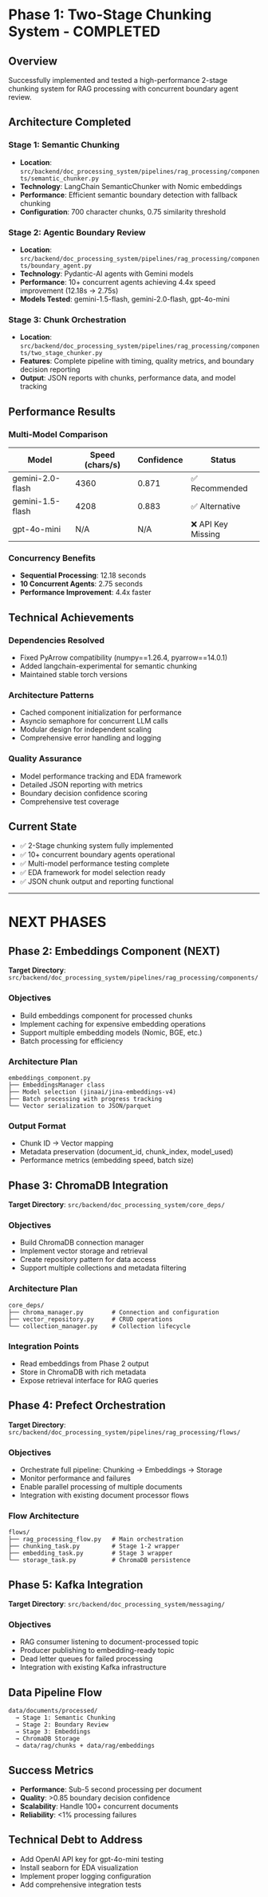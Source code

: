 # Phase 1: Two-Stage Chunking System - COMPLETED

## Overview
Successfully implemented and tested a high-performance 2-stage chunking system for RAG processing with concurrent boundary agent review.

## Architecture Completed

### Stage 1: Semantic Chunking
- **Location**: `src/backend/doc_processing_system/pipelines/rag_processing/components/semantic_chunker.py`
- **Technology**: LangChain SemanticChunker with Nomic embeddings
- **Performance**: Efficient semantic boundary detection with fallback chunking
- **Configuration**: 700 character chunks, 0.75 similarity threshold

### Stage 2: Agentic Boundary Review
- **Location**: `src/backend/doc_processing_system/pipelines/rag_processing/components/boundary_agent.py`
- **Technology**: Pydantic-AI agents with Gemini models
- **Performance**: 10+ concurrent agents achieving 4.4x speed improvement (12.18s → 2.75s)
- **Models Tested**: gemini-1.5-flash, gemini-2.0-flash, gpt-4o-mini

### Stage 3: Chunk Orchestration
- **Location**: `src/backend/doc_processing_system/pipelines/rag_processing/components/two_stage_chunker.py`
- **Features**: Complete pipeline with timing, quality metrics, and boundary decision reporting
- **Output**: JSON reports with chunks, performance data, and model tracking

## Performance Results

### Multi-Model Comparison
| Model | Speed (chars/s) | Confidence | Status |
|-------|----------------|------------|---------|
| gemini-2.0-flash | 4360 | 0.871 | ✅ Recommended |
| gemini-1.5-flash | 4208 | 0.883 | ✅ Alternative |
| gpt-4o-mini | N/A | N/A | ❌ API Key Missing |

### Concurrency Benefits
- **Sequential Processing**: 12.18 seconds
- **10 Concurrent Agents**: 2.75 seconds
- **Performance Improvement**: 4.4x faster

## Technical Achievements

### Dependencies Resolved
- Fixed PyArrow compatibility (numpy==1.26.4, pyarrow==14.0.1)
- Added langchain-experimental for semantic chunking
- Maintained stable torch versions

### Architecture Patterns
- Cached component initialization for performance
- Asyncio semaphore for concurrent LLM calls
- Modular design for independent scaling
- Comprehensive error handling and logging

### Quality Assurance
- Model performance tracking and EDA framework
- Detailed JSON reporting with metrics
- Boundary decision confidence scoring
- Comprehensive test coverage

## Current State
- ✅ 2-Stage chunking system fully implemented
- ✅ 10+ concurrent boundary agents operational
- ✅ Multi-model performance testing complete
- ✅ EDA framework for model selection ready
- ✅ JSON chunk output and reporting functional

---

# NEXT PHASES

## Phase 2: Embeddings Component (NEXT)
**Target Directory**: `src/backend/doc_processing_system/pipelines/rag_processing/components/`

### Objectives
- Build embeddings component for processed chunks
- Implement caching for expensive embedding operations
- Support multiple embedding models (Nomic, BGE, etc.)
- Batch processing for efficiency

### Architecture Plan
```
embeddings_component.py
├── EmbeddingsManager class
├── Model selection (jinaai/jina-embeddings-v4)
├── Batch processing with progress tracking
└── Vector serialization to JSON/parquet
```
### Output Format
- Chunk ID → Vector mapping
- Metadata preservation (document_id, chunk_index, model_used)
- Performance metrics (embedding speed, batch size)

## Phase 3: ChromaDB Integration
**Target Directory**: `src/backend/doc_processing_system/core_deps/`

### Objectives
- Build ChromaDB connection manager
- Implement vector storage and retrieval
- Create repository pattern for data access
- Support multiple collections and metadata filtering

### Architecture Plan
```
core_deps/
├── chroma_manager.py        # Connection and configuration
├── vector_repository.py     # CRUD operations
└── collection_manager.py    # Collection lifecycle
```

### Integration Points
- Read embeddings from Phase 2 output
- Store in ChromaDB with rich metadata
- Expose retrieval interface for RAG queries

## Phase 4: Prefect Orchestration
**Target Directory**: `src/backend/doc_processing_system/pipelines/rag_processing/flows/`

### Objectives
- Orchestrate full pipeline: Chunking → Embeddings → Storage
- Monitor performance and failures
- Enable parallel processing of multiple documents
- Integration with existing document processor flows

### Flow Architecture
```
flows/
├── rag_processing_flow.py   # Main orchestration
├── chunking_task.py         # Stage 1-2 wrapper
├── embedding_task.py        # Stage 3 wrapper
└── storage_task.py          # ChromaDB persistence
```

## Phase 5: Kafka Integration
**Target Directory**: `src/backend/doc_processing_system/messaging/`

### Objectives
- RAG consumer listening to document-processed topic
- Producer publishing to embedding-ready topic
- Dead letter queues for failed processing
- Integration with existing Kafka infrastructure

## Data Pipeline Flow
```
data/documents/processed/ 
  → Stage 1: Semantic Chunking
  → Stage 2: Boundary Review  
  → Stage 3: Embeddings
  → ChromaDB Storage
  → data/rag/chunks + data/rag/embeddings
```

## Success Metrics
- **Performance**: Sub-5 second processing per document
- **Quality**: >0.85 boundary decision confidence
- **Scalability**: Handle 100+ concurrent documents
- **Reliability**: <1% processing failures

## Technical Debt to Address
- Add OpenAI API key for gpt-4o-mini testing
- Install seaborn for EDA visualization
- Implement proper logging configuration
- Add comprehensive integration tests